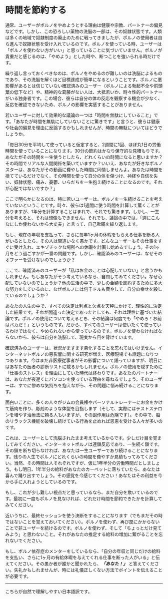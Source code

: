 # 時間を節約する

通常、ユーザーがポルノをやめようとする理由は健康や宗教、パートナーの偏見などです。しかし、この恐ろしい薬物の洗脳の一部は、その奴隷状態です。人類は多くの地域で奴隷制度の廃止のために戦ってきましたが、ポルノの使用者は自ら進んで奴隷状態を受け入れているのです。ポルノを使っている時、ユーザーは「ポルノを使わない方がいい」と思っていることに気づいていません。ポルノが貴重だと感じるのは、「やめよう」とした時や、断つことを強いられる時だけです。

繰り返し言っておくべきなのは、ポルノをやめるのが難しいのは洗脳によるものであり、その洗脳を解くほど目標達成が簡単になるということです。ポルノに悪影響があるとは信じていない確認済みのユーザー（ポルノによる勃起不全や前頭葉の低下など）や、精神的な葛藤がない人は、大抵若いか、時々性的パートナーがいる独身者です。この場合、彼らは自分の体の反応を観察する機会が少なく、反応を確認できないため、ポルノの影響を実感することがありません。

若いユーザーに対して効果的な議論の一つは「時間を無駄にしていること」です。「あなたが時間を無駄にしていないことに驚きです」と言うと、彼らは健康や社会的偏見を理由に反論するかもしれませんが、時間の無駄についてはどうでしょうか。

「毎日30分を平均して使っていると仮定すると、2週間に1回、ほぼ丸1日の労働時間を使っていることになります。30分の節約はかなり保守的な見積もりです。あなたがその時間を一生使うとしたら、どれくらいの時間になると思いますか？その時間でリアルな人間関係を築いていますか？いいえ、あなたが好きなポルノスターは、あなたがその動画に費やした時間に同情しませんよ。あなたは時間を捨てているだけでなく、その時間を使って自分の体を傷つけ、神経や自信を失い、奴隷状態、痛み、憂鬱、いらだちを一生抱え続けることになるのです。それが心配ではないですか？」

ここで明らかになるのは、特に若いユーザーは、ポルノを一生続けることを考えていないということです。時々、彼らは1週間に使う時間を計算して驚くことがありますが、1年分を計算することはまれで、それでも驚きます。しかし、一生分を考えると、それは想像もできません。それでも、議論の中では、「週にこんなにしか使わないから大丈夫」と言って、自己欺瞞を繰り返します。

もし、現在の年収を支払って、さらに毎年1ヶ月の休暇をもらえる仕事を断る人がいるとしたら、その人は間違いなく愚かです。どんなユーザーもその仕事をすぐに受け入れ、エキゾチックな場所への休暇を計画し始めるでしょう。その1ヶ月をどう過ごすかが一番の問題です。しかし、確認済みのユーザーは、なぜそのオファーを受けないのでしょうか？

ここで、確認済みのユーザーが「私はお金のことは心配していない」と言うかもしれません。もしあなたがそう考えているなら、自問してみてください。なぜ心配していないのでしょうか？他の生活の中で、少しの金額を節約するために多大な努力をしているのに、なぜポルノには何千ドルも費やして、自分の幸せを殺しているのでしょうか？

あなたの人生の中で、すべての決定は利点と欠点を天秤にかけて、理性的に決定した結果です。それが間違った決定であったとしても、それは理性に基づいた結論です。ポルノの使用について考えるとき、その結論は何度でも「やめろ！お前はバカだ！」というものです。だから、すべてのユーザーは使いたくて使っているわけではなく、やめられないから使っているのです。ポルノを使わなければならないから、彼らは自分を洗脳して、現実から目を背けています。

確認済みのユーザーは、状況がますます悪化することを忘れてはいけません。インターネットポルノの悪影響に関する研究が増え、医療現場でも話題になりつつあります。今はまだ非医療従事者がその影響について語っていますが、明日にはあなたの医者の診断リストに載るかもしれません。ポルノの使用を隠すために「仕事のストレス」を理由にしていた時代は終わりです。あなたのパートナーは、あなたが夜遅くにパソコンを使っている理由を尋ねるでしょう。そのユーザーは、すでに惨めな気持ちを抱えながら、その問題に悩み続けることになります。

面白いことに、多くの人々がジムの会員権やパーソナルトレーナーにお金をかけて筋肉を作り、彫刻のような体型を目指します（そして、実際にはテストステロンを増やす治療法に頼る人もいますが、その副作用は危険です）。その中で、脳のリラックス機能を破壊し続けている行為を止めれば恩恵を受ける人々が多いのです。

これは、ユーザーとして洗脳されたまま考えているからです。少しだけ目を覚ましてみてください。インターネットポルノは連鎖反応であり、一生続く鎖です。その鎖を断ち切らなければ、あなたは一生ユーザーであり続けることになります。残りの人生でポルノにどれくらいの時間を費やすか見積もってみてください。当然、その時間は人それぞれですが、仮に1年半分の労働時間だとしましょう。もし明日、1年半分の給料があなたのカーペットに落ちていたら、あなたは喜んで踊り出すでしょう。その感覚を今感じてください！あなたはその利益を今から手に入れようとしているのです。

もし、これが少し難しい視点だと思っているなら、まだ自分を欺いているのです。最初に一度もポルノを見なければ、どれだけ時間を節約できたかを計算してみてください。

近いうちに、最終セッションを使う決断をすることになります（でもまだその時ではないことを覚えておいてください）。ポルノを使わず、再び罠にかからないことで非ユーザーを続けるのです。ポルノを使わず、そして「ちょっとだけ見てみよう」と思わないこと。それがあなたの推定する給料の増加に繋がることを忘れないでください。

もし、ポルノ依存症のメンターをしているなら、「自分の年収と同じだけの給料を支払い、さらに1ヶ月の有給休暇を与えてくれる仕事を断った人がいる」と伝えてください。その愚か者が誰かと聞かれたら、***「あなた！」*** と答えてください。失礼かもしれませんが、時には礼儀正しくない方法でポイントを伝えることが必要です。

--- 

こちらが自然で理解しやすい日本語訳です。
